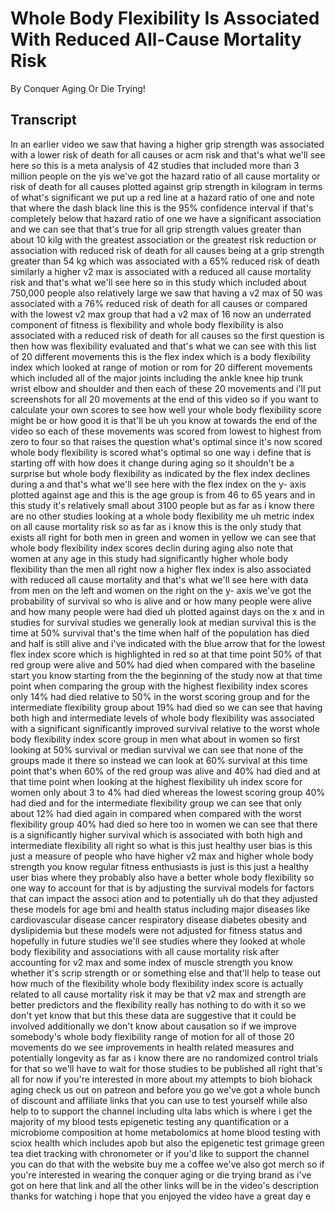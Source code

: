# Whole Body Flexibility Is Associated With Reduced All-Cause Mortality Risk

By Conquer Aging Or Die Trying! 


## Transcript

In an earlier video we saw that having a higher grip strength was associated with a lower risk of death for all causes or acm risk and that's what we'll see here so this is a meta analysis of 42 studies that included more than 3 million people on the yis we've got the hazard ratio of all cause mortality or risk of death for all causes plotted against grip strength in kilogram in terms of what's significant we put up a red line at a hazard ratio of one and note that where the dash black line this is the 95% confidence interval if that's completely below that hazard ratio of one we have a significant association and we can see that that's true for all grip strength values greater than about 10 kilg with the greatest association or the greatest risk reduction or association with reduced risk of death for all causes being at a grip strength greater than 54 kg which was associated with a 65% reduced risk of death similarly a higher v2 max is associated with a reduced all cause mortality risk and that's what we'll see here so in this study which included about 750,000 people also relatively large we saw that having a v2 max of 50 was associated with a 76% reduced risk of death for all causes or compared with the lowest v2 max group that had a v2 max of 16 now an underrated component of fitness is flexibility and whole body flexibility is also associated with a reduced risk of death for all causes so the first question is then how was flexibility evaluated and that's what we can see with this list of 20 different movements this is the flex index which is a body flexibility index which looked at range of motion or rom for 20 different movements which included all of the major joints including the ankle knee hip trunk wrist elbow and shoulder and then each of these 20 movements and i'll put screenshots for all 20 movements at the end of this video so if you want to calculate your own scores to see how well your whole body flexibility score might be or how good it is that'll be uh you know at towards the end of the video so each of these movements was scored from lowest to highest from zero to four so that raises the question what's optimal since it's now scored whole body flexibility is scored what's optimal so one way i define that is starting off with how does it change during aging so it shouldn't be a surprise but whole body flexibility as indicated by the flex index declines during a and that's what we'll see here with the flex index on the y- axis plotted against age and this is the age group is from 46 to 65 years and in this study it's relatively small about 3100 people but as far as i know there are no other studies looking at a whole body flexibility me uh metric index on all cause mortality risk so as far as i know this is the only study that exists all right for both men in green and women in yellow we can see that whole body flexibility index scores declin during aging also note that women at any age in this study had significantly higher whole body flexibility than the men all right now a higher flex index is also associated with reduced all cause mortality and that's what we'll see here with data from men on the left and women on the right on the y- axis we've got the probability of survival so who is alive and or how many people were alive and how many people were had died uh plotted against days on the x and in studies for survival studies we generally look at median survival this is the time at 50% survival that's the time when half of the population has died and half is still alive and i've indicated with the blue arrow that for the lowest flex index score which is highlighted in red so at that time point 50% of that red group were alive and 50% had died when compared with the baseline start you know starting from the the beginning of the study now at that time point when comparing the group with the highest flexibility index scores only 14% had died relative to 50% in the worst scoring group and for the intermediate flexibility group about 19% had died so we can see that having both high and intermediate levels of whole body flexibility was associated with a significant significantly improved survival relative to the worst whole body flexibility index score group in men what about in women so first looking at 50% survival or median survival we can see that none of the groups made it there so instead we can look at 60% survival at this time point that's when 60% of the red group was alive and 40% had died and at that time point when looking at the highest flexibility uh index score for women only about 3 to 4% had died whereas the lowest scoring group 40% had died and for the intermediate flexibility group we can see that only about 12% had died again in compared when compared with the worst flexibility group 40% had died so here too in women we can see that there is a significantly higher survival which is associated with both high and intermediate flexibility all right so what is this just healthy user bias is this just a measure of people who have higher v2 max and higher whole body strength you know regular fitness enthusiasts is just is this just a healthy user bias where they probably also have a better whole body flexibility so one way to account for that is by adjusting the survival models for factors that can impact the associ ation and to potentially uh do that they adjusted these models for age bmi and health status including major diseases like cardiovascular disease cancer respiratory disease diabetes obesity and dyslipidemia but these models were not adjusted for fitness status and hopefully in future studies we'll see studies where they looked at whole body flexibility and associations with all cause mortality risk after accounting for v2 max and some index of muscle strength you know whether it's scrip strength or or something else and that'll help to tease out how much of the flexibility whole body flexibility index score is actually related to all cause mortality risk it may be that v2 max and strength are better predictors and the flexibility really has nothing to do with it so we don't yet know that but this these data are suggestive that it could be involved additionally we don't know about causation so if we improve somebody's whole body flexibility range of motion for all of those 20 movements do we see improvements in health related measures and potentially longevity as far as i know there are no randomized control trials for that so we'll have to wait for those studies to be published all right that's all for now if you're interested in more about my attempts to bioh biohack aging check us out on patreon and before you go we've got a whole bunch of discount and affiliate links that you can use to test yourself while also help to to support the channel including ulta labs which is where i get the majority of my blood tests epigenetic testing any quantification or a microbiome composition at home metabolomics at home blood testing with sciox health which includes apob but also the epigenetic test grimage green tea diet tracking with chronometer or if you'd like to support the channel you can do that with the website buy me a coffee we've also got merch so if you're interested in wearing the conquer aging or die trying brand as i've got on here that link and all the other links will be in the video's description thanks for watching i hope that you enjoyed the video have a great day e
